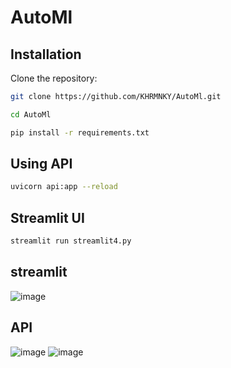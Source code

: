 # AutoMl

## Installation

Clone the repository:

```bash
git clone https://github.com/KHRMNKY/AutoMl.git

cd AutoMl

pip install -r requirements.txt

```


## Using API
```bash
uvicorn api:app --reload
```

## Streamlit UI
```bash
streamlit run streamlit4.py
```

## streamlit 
![image](https://github.com/user-attachments/assets/3ed8305b-7c8b-40f7-8335-5834006643ec)


## API
![image](https://github.com/user-attachments/assets/717345d2-3051-416f-8811-2055dccd6b93)
![image](https://github.com/user-attachments/assets/a44c5bd5-a588-4a48-bef3-0a45037391f0)
